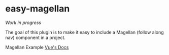 # easy-magellan

*Work in progress*

The goal of this plugin is to make it easy to include a Magellan (follow along nav) component in a project. 

Magellan Example
[Vue's Docs](https://vuejs.org/v2/guide/)
